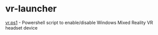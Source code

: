# vr-launcher

[vr.ps1](./vr.ps1) - Powershell script to enable/disable Windows Mixed Reality VR headset device
